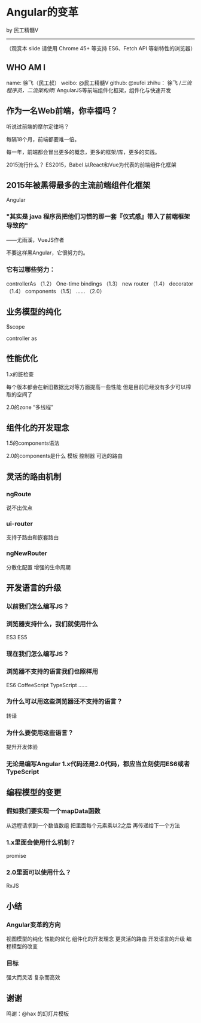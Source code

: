 # Angular的变革
  by 民工精髓V
  ________________________________
  （观赏本 slide 请使用 Chrome 45+ 等支持 ES6、Fetch API 等新特性的浏览器）

## WHO AM I
  name: 徐飞（民工叔）
  weibo: @民工精髓V
  github: @xufei
  zhihu： 徐飞 /*三流程序员，二流架构师*/
  AngularJS等前端组件化框架，组件化与快速开发

## 作为一名Web前端，你幸福吗？

听说过前端的摩尔定律吗？

每隔18个月，前端都要难一倍。

每一年，前端都会冒出更多的概念，更多的框架/库，更多的实践。

2015流行什么？
  ES2015，Babel
  以React和Vue为代表的前端组件化框架

## 2015年被黑得最多的主流前端组件化框架

Angular
  
### "其实是 java 程序员把他们习惯的那一套『仪式感』带入了前端框架导致的"
——尤雨溪，VueJS作者

不要这样黑Angular，它很努力的。

### 它有过哪些努力：
  controllerAs （1.2）
  One-time bindings （1.3）
  new router （1.4）
  decorator （1.4）
  components （1.5）
  …… （2.0）

## 业务模型的纯化

$scope

controller as

## 性能优化

1.x的脏检查

每个版本都会在新旧数据比对等方面提高一些性能
但是目前已经没有多少可以榨取的空间了

2.0的zone
“多线程”

## 组件化的开发理念

1.5的components语法

2.0的components是什么
  模板
  控制器
  可选的路由

## 灵活的路由机制

### ngRoute
  说不出优点


### ui-router
  支持子路由和嵌套路由


### ngNewRouter
  分散化配置
  增强的生命周期

  
## 开发语言的升级

### 以前我们怎么编写JS？


### 浏览器支持什么，我们就使用什么
  ES3
  ES5

  
### 现在我们怎么编写JS？


### 浏览器不支持的语言我们也照样用
  ES6
  CoffeeScript
  TypeScript
  ……


### 为什么可以用这些浏览器还不支持的语言？
  转译

  
### 为什么要使用这些语言？
  提升开发体验

  
### 无论是编写Angular 1.x代码还是2.0代码，都应当立刻使用ES6或者TypeScript

## 编程模型的变更

### 假如我们要实现一个mapData函数
  从远程请求到一个数值数组
  把里面每个元素乘以2之后
  再传递给下一个方法

### 1.x里面会使用什么机制？

promise

### 2.0里面可以使用什么？

RxJS

## 小结

### Angular变革的方向
  视图模型的纯化
  性能的优化
  组件化的开发理念
  更灵活的路由
  开发语言的升级
  编程模型的改变

### 目标
  强大而灵活
  复杂而高效

## 谢谢

鸣谢：@hax 的幻灯片模板
